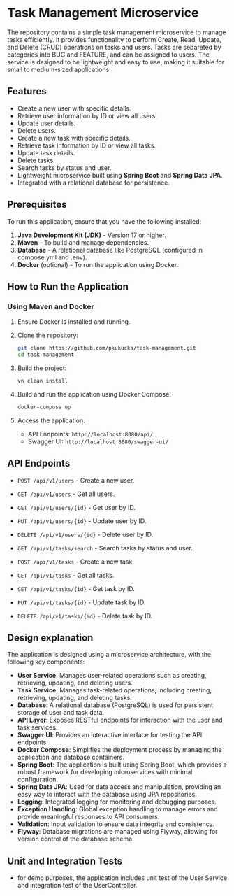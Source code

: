 # Task Management Microservice

The repository contains a simple task management microservice to manage tasks efficiently. It provides functionality to
perform Create, Read, Update, and Delete (CRUD) operations on tasks and users. Tasks are separeted by categories into BUG and FEATURE, and can be assigned to users. 
The service is designed to be lightweight and easy to use, making it suitable for small to medium-sized applications.

## Features

- Create a new user with specific details.
- Retrieve user information by ID or view all users.
- Update user details.
- Delete users.
- Create a new task with specific details.
- Retrieve task information by ID or view all tasks.
- Update task details.
- Delete tasks.
- Search tasks by status and user.
- Lightweight microservice built using **Spring Boot** and **Spring Data JPA**.
- Integrated with a relational database for persistence.

## Prerequisites

To run this application, ensure that you have the following installed:

1. **Java Development Kit (JDK)** - Version 17 or higher.
2. **Maven** - To build and manage dependencies.
3. **Database** - A relational database like PostgreSQL (configured in compose.yml and .env).
4. **Docker** (optional) - To run the application using Docker.

## How to Run the Application

### Using Maven and Docker

1. Ensure Docker is installed and running.

2. Clone the repository:
   ```bash
   git clone https://github.com/pkukucka/task-management.git
   cd task-management
   ```

3. Build the project:
   ```bash
   vn clean install
   ```

4. Build and run the application using Docker Compose:
   ```bash
   docker-compose up 
   ```

5. Access the application:
    - API Endpoints: `http://localhost:8080/api/`
    - Swagger UI: `http://localhost:8080/swagger-ui/`

## API Endpoints

- `POST /api/v1/users` - Create a new user.
- `GET /api/v1/users` - Get all users.
- `GET /api/v1/users/{id}` - Get user by ID.
- `PUT /api/v1/users/{id}` - Update user by ID.
- `DELETE /api/v1/users/{id}` - Delete user by ID.

- `GET /api/v1/tasks/search` - Search tasks by status and user.
- `POST /api/v1/tasks` - Create a new task.
- `GET /api/v1/tasks` - Get all tasks.
- `GET /api/v1/tasks/{id}` - Get task by ID.
- `PUT /api/v1/tasks/{id}` - Update task by ID.
- `DELETE /api/v1/tasks/{id}` - Delete task by ID.

## Design explanation
The application is designed using a microservice architecture, with the following key components:
- **User Service**: Manages user-related operations such as creating, retrieving, updating, and deleting users.
- **Task Service**: Manages task-related operations, including creating, retrieving, updating, and deleting tasks.
- **Database**: A relational database (PostgreSQL) is used for persistent storage of user and task data.
- **API Layer**: Exposes RESTful endpoints for interaction with the user and task services.
- **Swagger UI**: Provides an interactive interface for testing the API endpoints.
- **Docker Compose**: Simplifies the deployment process by managing the application and database containers.
- **Spring Boot**: The application is built using Spring Boot, which provides a robust framework for developing microservices with minimal configuration.
- **Spring Data JPA**: Used for data access and manipulation, providing an easy way to interact with the database using JPA repositories.
- **Logging**: Integrated logging for monitoring and debugging purposes.
- **Exception Handling**: Global exception handling to manage errors and provide meaningful responses to API consumers.
- **Validation**: Input validation to ensure data integrity and consistency.
- **Flyway**: Database migrations are managed using Flyway, allowing for version control of the database schema.

## Unit and Integration Tests
- for demo purposes, the application includes unit test of the User Service and integration test of the UserController.